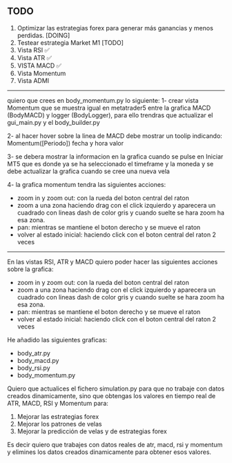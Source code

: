 
## TODO

1. Optimizar las estrategias forex para generar más ganancias y menos perdidas. [DOING]
2. Testear estrategia Market M1 [TODO]
3. Vista RSI ✅
4. Vista ATR ✅
5. VISTA MACD ✅
6. Vista Momentum
6. Vista ADMI

----------------------
quiero que crees en body_momentum.py lo siguiente:
1- crear vista Momentum que se muestra igual en metatrader5 entre la grafica MACD (BodyMACD) y logger (BodyLogger), para ello trendras que actualizar el gui_main.py y el body_builder.py

2- al hacer hover sobre la linea de MACD debe mostrar un toolip indicando:
Momentum([Periodo])
fecha y hora
valor

3- se debera mostrar la informacion en la grafica cuando se pulse en Iniciar MT5 que es donde ya se ha seleccionado el timeframe y la moneda y se debe actualizar la grafica cuando se cree una nueva vela

4- la grafica momentum tendra las siguientes acciones:

- zoom in y zoom out: con la rueda del boton central del raton
- zoom a una zona haciendo drag con el click izquierdo y aparecera un cuadrado con lineas dash de color gris y cuando suelte se hara zoom ha esa zona.
- pan: mientras se mantiene el boton derecho y se mueve el raton
- volver al estado inicial: haciendo click con el boton central del raton 2 veces 

----------------------


En las vistas RSI, ATR y MACD quiero poder hacer las siguientes acciones sobre la grafica:

- zoom in y zoom out: con la rueda del boton central del raton
- zoom a una zona haciendo drag con el click izquierdo y aparecera un cuadrado con lineas dash de color gris y cuando suelte se hara zoom ha esa zona.
- pan: mientras se mantiene el boton derecho y se mueve el raton
- volver al estado inicial: haciendo click con el boton central del raton 2 veces 


He añadido las siguientes graficas: 
- body_atr.py
- body_macd.py
- body_rsi.py
- body_momentum.py

Quiero que actualices el fichero simulation.py para que no trabaje con datos creados dinamicamente, sino que obtengas los valores en tiempo real de ATR, MACD, RSI y Momentum para:

1. Mejorar las estrategias forex
2. Mejorar los patrones de velas
3. Mejorar la predicción de velas y de estrategias forex

Es decir quiero que trabajes con datos reales de atr, macd, rsi y momentum y elimines los datos creados dinamicamente para obtener esos valores.
